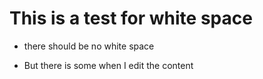 # This is a test for white space
- there should be no white space
- But there is some when I edit the content